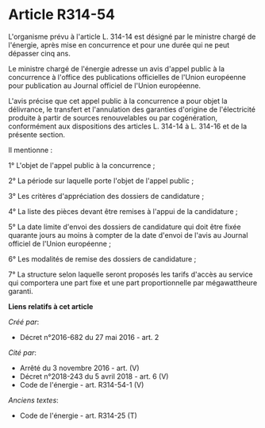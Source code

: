 # Article R314-54

L'organisme prévu à l'article L. 314-14 est désigné par le ministre chargé de l'énergie, après mise en concurrence et pour
une durée qui ne peut dépasser cinq ans. 

Le ministre chargé de l'énergie adresse un avis d'appel public à la concurrence à l'office des publications officielles de
l'Union européenne pour publication au Journal officiel de l'Union européenne. 

L'avis précise que cet appel public à la concurrence a pour objet la délivrance, le transfert et l'annulation des garanties
d'origine de l'électricité produite à partir de sources renouvelables ou par cogénération, conformément aux dispositions des
articles L. 314-14 à L. 314-16 et de la présente section. 

Il mentionne : 

1° L'objet de l'appel public à la concurrence ;

2° La période sur laquelle porte l'objet de l'appel public ; 

3° Les critères d'appréciation des dossiers de candidature ; 

4° La liste des pièces devant être remises à l'appui de la candidature ; 

5° La date limite d'envoi des dossiers de candidature qui doit être fixée quarante jours au moins à compter de la date
d'envoi de l'avis au Journal officiel de l'Union européenne ; 

6° Les modalités de remise des dossiers de candidature ; 

7° La structure selon laquelle seront proposés les tarifs d'accès au service qui comportera une part fixe et une part
proportionnelle par mégawattheure garanti.

**Liens relatifs à cet article**

_Créé par_:

  - Décret n°2016-682 du 27 mai 2016 - art. 2

_Cité par_:

  - Arrêté du 3 novembre 2016 - art. (V)
  - Décret n°2018-243 du 5 avril 2018 - art. 6 (V)
  - Code de l'énergie - art. R314-54-1 (V)

_Anciens textes_:

  - Code de l'énergie - art. R314-25 (T)
